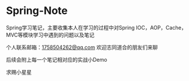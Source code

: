 # Spring-Note
Spring学习笔记，主要收集本人在学习的过程中对Spring IOC，AOP，Cache，MVC等模块学习中遇到的问题以及笔记

个人联系邮箱：1758504262@qq.com
欢迎志同道合的朋友们来聊

后续会附上每一个笔记相对应的实战小Demo

求赐小星星
